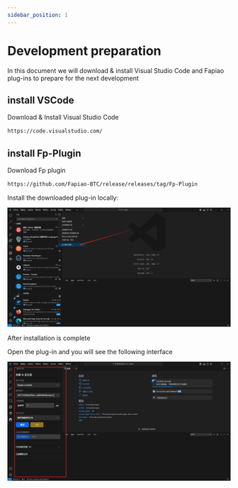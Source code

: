 ```yaml
---
sidebar_position: 1
---
```


# Development preparation

In this document we will download & install Visual Studio Code and Fapiao plug-ins to prepare for the next development

## install VSCode

Download & Install Visual Studio Code

```bash
https://code.visualstudio.com/
```
## install Fp-Plugin

Download Fp plugin

```bash
https://github.com/Fapiao-BTC/release/releases/tag/Fp-Plugin
```

Install the downloaded plug-in locally:

![](./img/1705108941681.jpg)

After installation is complete

Open the plug-in and you will see the following interface

![](./img/1705109278126.jpg)
